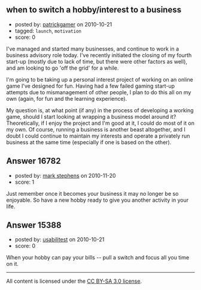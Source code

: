 ## when to switch a hobby/interest to a business

- posted by: [patrickgamer](https://stackexchange.com/users/-1/4823-patrickgamer) on 2010-10-21
- tagged: `launch`, `motivation`
- score: 0

I've managed and started many businesses, and continue to work in a business advisory role today. I've recently initiated the closing of my fourth start-up (mostly due to lack of time, but there were other factors as well), and am looking to go 'off the grid' for a while.

I'm going to be taking up a personal interest project of working on an online game I've designed for fun. Having had a few failed gaming start-up attempts due to mismanagement of other people, I plan to do this all on my own (again, for fun and the learning experience).

My question is, at what point (if any) in the process of developing a working game, should I start looking at wrapping a business model around it? Theoretically, if I enjoy the project and I'm good at it, I could do most of it on my own. Of course, running a business is another beast altogether, and I doubt I could continue to maintain my interests and operate a privately run business at the same time (especially if one is based on the other).


## Answer 16782

- posted by: [mark stephens](https://stackexchange.com/users/-1/212-mark-stephens) on 2010-11-20
- score: 1

Just remember once it becomes your business it may no longer be so enjoyable. So have a new hobby ready to give you another activity in your life.


## Answer 15388

- posted by: [usabilitest](https://stackexchange.com/users/-1/3024-usabilitest) on 2010-10-21
- score: 0

When your hobby can pay your bills -- pull a switch and focus all you time on it.



---

All content is licensed under the [CC BY-SA 3.0 license](https://creativecommons.org/licenses/by-sa/3.0/).
